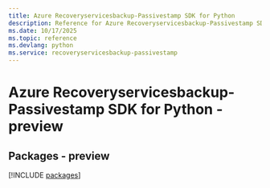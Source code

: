 ```yaml
---
title: Azure Recoveryservicesbackup-Passivestamp SDK for Python
description: Reference for Azure Recoveryservicesbackup-Passivestamp SDK for Python
ms.date: 10/17/2025
ms.topic: reference
ms.devlang: python
ms.service: recoveryservicesbackup-passivestamp
---
```

# Azure Recoveryservicesbackup-Passivestamp SDK for Python - preview
## Packages - preview
[!INCLUDE [packages](recoveryservicesbackup-passivestamp-index.md)]